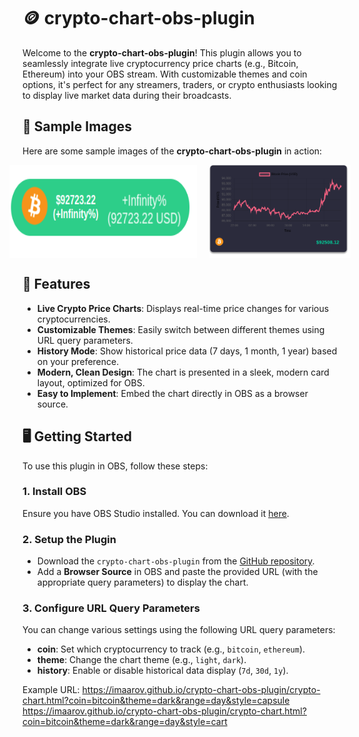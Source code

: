 # 🪙 **crypto-chart-obs-plugin**

Welcome to the **crypto-chart-obs-plugin**! This plugin allows you to seamlessly integrate live cryptocurrency price charts (e.g., Bitcoin, Ethereum) into your OBS stream. With customizable themes and coin options, it's perfect for any streamers, traders, or crypto enthusiasts looking to display live market data during their broadcasts.

## 📸 Sample Images
Here are some sample images of the **crypto-chart-obs-plugin** in action:

<div style="display: flex; justify-content: center; gap: 20px;">
  <img src="assets/capsule.png" alt="Capsule Style" style="width: 100%; max-width: 300px;"/>
  <img src="assets/cart.png" alt="Card Style" style="width: 45%; max-width: 300px;"/>
</div>

## 🚀 Features
- **Live Crypto Price Charts**: Displays real-time price changes for various cryptocurrencies.
- **Customizable Themes**: Easily switch between different themes using URL query parameters.
- **History Mode**: Show historical price data (7 days, 1 month, 1 year) based on your preference.
- **Modern, Clean Design**: The chart is presented in a sleek, modern card layout, optimized for OBS.
- **Easy to Implement**: Embed the chart directly in OBS as a browser source.

## 🖥️ Getting Started

To use this plugin in OBS, follow these steps:

### 1. Install OBS
Ensure you have OBS Studio installed. You can download it [here](https://obsproject.com/).

### 2. Setup the Plugin
- Download the `crypto-chart-obs-plugin` from the [GitHub repository](#).
- Add a **Browser Source** in OBS and paste the provided URL (with the appropriate query parameters) to display the chart.
  
### 3. Configure URL Query Parameters
You can change various settings using the following URL query parameters:
- **coin**: Set which cryptocurrency to track (e.g., `bitcoin`, `ethereum`).
- **theme**: Change the chart theme (e.g., `light`, `dark`).
- **history**: Enable or disable historical data display (`7d`, `30d`, `1y`).

Example URL:
https://imaarov.github.io/crypto-chart-obs-plugin/crypto-chart.html?coin=bitcoin&theme=dark&range=day&style=capsule
https://imaarov.github.io/crypto-chart-obs-plugin/crypto-chart.html?coin=bitcoin&theme=dark&range=day&style=cart


